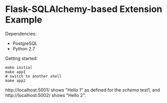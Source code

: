 Flask-SQLAlchemy-based Extension Example
========================================
Dependencies:

- PostgreSQL
- Python 2.7

Getting started:

    make initial
    make app1
    # switch to another shell
    make app2

http://localhost:5001/ shows "Hello 1" as defined for the *schema* test1, and http://localhost:5002/ shows "Hello 2".
